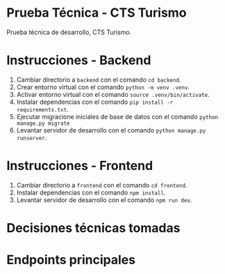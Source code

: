 # Prueba Técnica - CTS Turismo
Prueba técnica de desarrollo, CTS Turismo.

# Instrucciones - Backend

1. Cambiar directorio a `backend` con el comando `cd backend`.
2. Crear entorno virtual con el comando `python -m venv .venv`.
3. Activar entorno virtual con el comando `source .venv/bin/activate`.
4. Instalar dependencias con el comando `pip install -r requirements.txt`.
5. Ejecutar migracione iniciales de base de datos con el comando `python manage.py migrate`
6. Levantar servidor de desarrollo con el comando `python manage.py runserver`.

# Instrucciones - Frontend

1. Cambiar directorio a `frontend` con el comando `cd frontend`.
2. Instalar dependencias con el comando `npm install`.
3. Levantar servidor de desarrollo con el comando `npm run dev`.

# Decisiones técnicas tomadas

# Endpoints principales
